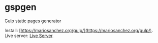 # gspgen
Gulp static pages generator

Install: [https://mariosanchez.org/gulp/](https://mariosanchez.org/gulp/).
Live server: [Live Server](https://www.npmjs.com/package/live-server).
